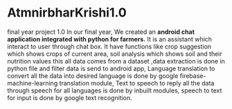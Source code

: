 # AtmnirbharKrishi1.0
final year project 1.0
In our final year, We created an **android chat application integrated with python for farmers.** It is an assistant which interact to user through chat box.
It have functions like crop suggestion which shows crops of current area,
soil analysis which shows soil and their nutrition values this all data comes from a dataset ,data extraction is done in python file and filter data is send to android app,
Language translation to convert all the data into desired language is done by google firebase-machine-learning translation module,
Text to speech to reply all the data through speech for all languages is done by inbuilt modules,
speech to text for input is done by google text recognition.
